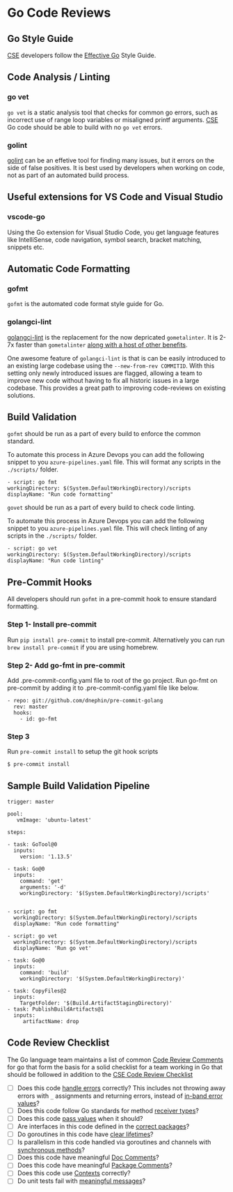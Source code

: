 # Go Code Reviews

## Go Style Guide

[CSE](../../CSE.md) developers follow the [Effective Go](https://golang.org/doc/effective_go.html) Style Guide.

## Code Analysis / Linting

### go vet

`go vet` is a static analysis tool that checks for common go errors, such as incorrect use of range loop variables or misaligned printf arguments. [CSE](../../CSE.md) Go code should be able to build with no `go vet` errors.

### golint

[golint](https://github.com/golang/lint) can be an effetive tool for finding many issues, but it errors on the side of false positives. It is best used by developers when working on code, not as part of an automated build process.

## Useful extensions for VS Code and Visual Studio

### vscode-go

Using the Go extension for Visual Studio Code, you get language features like IntelliSense, code navigation, symbol search, bracket matching, snippets etc.

## Automatic Code Formatting

### gofmt

`gofmt` is the automated code format style guide for Go.

### golangci-lint

[golangci-lint](https://github.com/golangci/golangci-lint/) is the replacement for the now depricated `gometalinter`. It is 2-7x faster than `gometalinter` [along with a host of other benefits](https://github.com/golangci/golangci-lint/#comparison).

One awesome feature of `golangci-lint` is that is can be easily introduced to an existing large codebase using the `--new-from-rev COMMITID`. With this setting only newly introduced issues are flagged, allowing a team to improve new code without having to fix all historic issues in a large codebase. This provides a great path to improving code-reviews on existing solutions.

## Build Validation

`gofmt` should be run as a part of every build to enforce the common standard.

To automate this process in Azure Devops you can add the following snippet to you `azure-pipelines.yaml` file. This will format any scripts in the `./scripts/` folder.

`- script: go fmt`\
  `workingDirectory: $(System.DefaultWorkingDirectory)/scripts`\
  `displayName: "Run code formatting"`
  
  `govet` should be run as a part of every build to check code linting.

To automate this process in Azure Devops you can add the following snippet to you `azure-pipelines.yaml` file. This will check linting of any scripts in the `./scripts/` folder.

`- script: go vet`\
  `workingDirectory: $(System.DefaultWorkingDirectory)/scripts`\
  `displayName: "Run code linting"`

## Pre-Commit Hooks

All developers should run `gofmt` in a pre-commit hook to ensure standard formatting.

### Step 1- Install pre-commit

Run `pip install pre-commit` to install pre-commit.
Alternatively you can run `brew install pre-commit` if you are using homebrew.

### Step 2- Add go-fmt in pre-commit

Add .pre-commit-config.yaml file to root of the go project. Run go-fmt on pre-commit by adding it to .pre-commit-config.yaml file like below.

```
- repo: git://github.com/dnephin/pre-commit-golang
  rev: master
  hooks:
    - id: go-fmt
 ```

### Step 3

Run `pre-commit install` to setup the git hook scripts

`$ pre-commit install`

## Sample Build Validation Pipeline

```
trigger: master

pool:
   vmImage: 'ubuntu-latest'

steps: 

- task: GoTool@0
  inputs:
    version: '1.13.5'

- task: Go@0
  inputs:
    command: 'get'
    arguments: '-d'
    workingDirectory: '$(System.DefaultWorkingDirectory)/scripts'


- script: go fmt
  workingDirectory: $(System.DefaultWorkingDirectory)/scripts
  displayName: "Run code formatting"

- script: go vet
  workingDirectory: $(System.DefaultWorkingDirectory)/scripts
  displayName: 'Run go vet'
  
- task: Go@0
  inputs:
    command: 'build'
    workingDirectory: '$(System.DefaultWorkingDirectory)'

- task: CopyFiles@2
  inputs:
    TargetFolder: '$(Build.ArtifactStagingDirectory)'
- task: PublishBuildArtifacts@1
  inputs:
     artifactName: drop
   ```

## Code Review Checklist

The Go language team maintains a list of common [Code Review Comments](https://github.com/golang/go/wiki/CodeReviewComments) for go that form the basis for a solid checklist for a team working in Go that should be followed in addition to the [CSE Code Review Checklist](../README.md)

* [ ] Does this code [handle errors](https://golang.org/doc/effective_go.html#errors) correctly? This includes not throwing away errors with `_` assignments and returning errors, instead of [in-band error values](https://github.com/golang/go/wiki/CodeReviewComments#in-band-errors)?
* [ ] Does this code follow Go standards for method [receiver types](https://github.com/golang/go/wiki/CodeReviewComments#receiver-type)?
* [ ] Does this code [pass values](https://github.com/golang/go/wiki/CodeReviewComments#pass-values) when it should?
* [ ] Are interfaces in this code defined in the [correct packages](https://github.com/golang/go/wiki/CodeReviewComments#interfaces)?
* [ ] Do goroutines in this code have [clear lifetimes](https://github.com/golang/go/wiki/CodeReviewComments#goroutine-lifetimes)?
* [ ] Is parallelism in this code handled via goroutines and channels with [synchronous methods](https://github.com/golang/go/wiki/CodeReviewComments#synchronous-functions)?
* [ ] Does this code have meaningful [Doc Comments](https://github.com/golang/go/wiki/CodeReviewComments#doc-comments)?
* [ ] Does this code have meaningful [Package Comments](https://github.com/golang/go/wiki/CodeReviewComments#package-comments)?
* [ ] Does this code use [Contexts](https://github.com/golang/go/wiki/CodeReviewComments#contexts) correctly?
* [ ] Do unit tests fail with [meaningful messages](https://github.com/golang/go/wiki/CodeReviewComments#useful-test-failures)?
